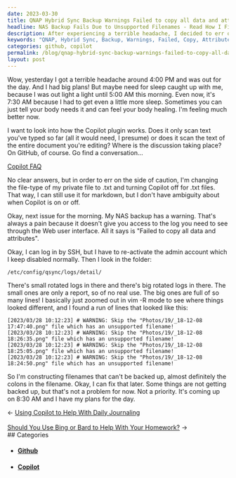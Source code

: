 ```yaml
---
date: 2023-03-30
title: QNAP Hybrid Sync Backup Warnings Failed to copy all data and attributes
headline: NAS Backup Fails Due to Unsupported Filenames - Read How I Fixed It!
description: After experiencing a terrible headache, I decided to err on the side of caution and turn off the Copilot plugin for .txt files. I then noticed a warning that my NAS backup had failed to copy all data and attributes, and after logging in by SSH, I discovered the issue was with unsupported filenames. I resolved to fix it later - read my blog post to find out how!
keywords: "QNAP, Hybrid Sync, Backup, Warnings, Failed, Copy, Attributes, Headache, Copilot, Plugin, .txt, Files, NAS, SSH, Unsupported, Filenames, Fix, Research, GitHub, Conversation, Caution, Sleep, 5:00, AM"
categories: github, copilot
permalink: /blog/qnap-hybrid-sync-backup-warnings-failed-to-copy-all-data-and-attributes/
layout: post
---
```



Wow, yesterday I got a terrible headache around 4:00 PM and was out for the
day. And I had big plans! But maybe need for sleep caught up with me, because I
was out light a light until 5:00 AM this morning. Even now, it's 7:30 AM
because I had to get even a little more sleep. Sometimes you can just tell your
body needs it and can feel your body healing. I'm feeling much better now.

I want to look into how the Copilot plugin works. Does it only scan text you've
typed so far (all it would need, I presume) or does it scan the text of the
entire document you're editing? Where is the discussion taking place? On
GitHub, of course. Go find a conversation...

[Copilot FAQ](https://github.com/orgs/community/discussions/47318)

No clear answers, but in order to err on the side of caution, I'm changing the
file-type of my private file to .txt and turning Copilot off for .txt files.
That way, I can still use it for markdown, but I don't have ambiguity about
when Copilot is on or off.

Okay, next issue for the morning. My NAS backup has a warning. That's always a
pain because it doesn't give you access to the log you need to see through the
Web user interface. All it says is "Failed to copy all data and attributes".

Okay, I can log in by SSH, but I have to re-activate the admin account which I
keep disabled normally. Then I look in the folder:

    /etc/config/qsync/logs/detail/

There's small rotated logs in there and there's big rotated logs in there. The
small ones are only a report, so of no real use. The big ones are full of so
many lines! I basically just zoomed out in vim -R mode to see where things
looked different, and I found a run of lines that looked like this:

    [2023/03/28 10:12:23] # WARNING: Skip the "Photos/19/_18-12-08 17:47:40.png" file which has an unsupported filename!
    [2023/03/28 10:12:23] # WARNING: Skip the "Photos/19/_18-12-08 18:26:35.png" file which has an unsupported filename!
    [2023/03/28 10:12:23] # WARNING: Skip the "Photos/19/_18-12-08 18:25:05.png" file which has an unsupported filename!
    [2023/03/28 10:12:23] # WARNING: Skip the "Photos/19/_18-12-08 18:24:50.png" file which has an unsupported filename!

So I'm constructing filenames that can't be backed up, almost definitely the
colons in the filename. Okay, I can fix that later. Some things are not getting
backed up, but that's not a problem for now. Not a priority. It's coming up on
8:30 AM and I have my plans for the day.


<div class="arrow-links"><div class="post-nav-prev"><span class="arrow">&larr;&nbsp;</span><a href="/blog/using-copilot-to-help-with-daily-journaling/">Using Copilot to Help With Daily Journaling</a></div> &nbsp; <div class="post-nav-next"><a href="/blog/should-you-use-bing-or-bard-to-help-with-your-homework/">Should You Use Bing or Bard to Help With Your Homework?</a><span class="arrow">&nbsp;&rarr;</span></div></div>
## Categories

<ul>
<li><h4><a href='/github/'>Github</a></h4></li>
<li><h4><a href='/copilot/'>Copilot</a></h4></li></ul>
